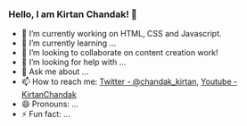### Hello, I am Kirtan Chandak! 👋
- 🔭 I’m currently working on HTML, CSS and Javascript.
- 🌱 I’m currently learning ...
- 👯 I’m looking to collaborate on content creation work!
- 🤔 I’m looking for help with ...
- 💬 Ask me about ...
- 📫 How to reach me: [Twitter - @chandak_kirtan](https://twitter.com/chandak_kirtan), [Youtube - KirtanChandak](https://www.youtube.com/channel/UCd9I-SWP6ycLi5K_5sr4Xeg)
- 😄 Pronouns: ...
- ⚡ Fun fact: ...


